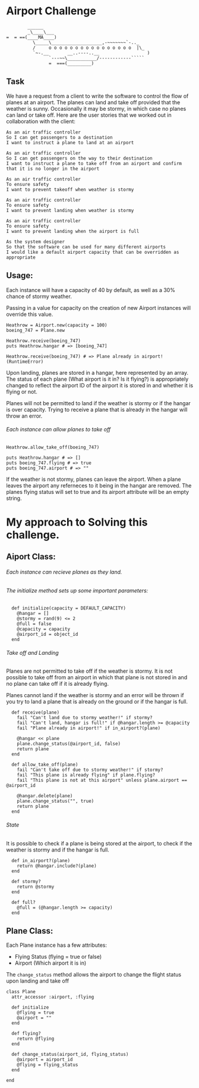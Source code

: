Airport Challenge
=================

```
        ______
        _\____\___
=  = ==(____MA____)
          \_____\___________________,-~~~~~~~`-.._
          /     o o o o o o o o o o o o o o o o  |\_
          `~-.__       __..----..__                  )
                `---~~\___________/------------`````
                =  ===(_________)

```

Task
-----

We have a request from a client to write the software to control the flow of planes at an airport. The planes can land and take off provided that the weather is sunny. Occasionally it may be stormy, in which case no planes can land or take off.  Here are the user stories that we worked out in collaboration with the client:


```
As an air traffic controller 
So I can get passengers to a destination 
I want to instruct a plane to land at an airport

As an air traffic controller 
So I can get passengers on the way to their destination 
I want to instruct a plane to take off from an airport and confirm that it is no longer in the airport

As an air traffic controller 
To ensure safety 
I want to prevent takeoff when weather is stormy 

As an air traffic controller 
To ensure safety 
I want to prevent landing when weather is stormy 

As an air traffic controller 
To ensure safety 
I want to prevent landing when the airport is full 

As the system designer
So that the software can be used for many different airports
I would like a default airport capacity that can be overridden as appropriate
```


## Usage:

Each instance will have a capacity of 40 by default, as well as a 30% chance of stormy weather.

Passing in a value for capacity on the creation of new Airport instances will override this value.

```
Heathrow = Airport.new(capacity = 100)
boeing_747 = Plane.new

Heathrow.receive(boeing_747)
puts Heathrow.hangar # => [boeing_747]

Heathrow.receive(boeing_747) # => Plane already in airport! (RuntimeError)

```

Upon landing, planes are stored in a hangar, here represented by an array. The status of each plane (What airport is it in? Is it flying?) is appropriately changed to reflect the airport ID of the airport it is stored in and whether it is flying or not.

Planes will not be permitted to land if the weather is stormy or if the hangar is over capacity. Trying to receive a plane that is already in the hangar will throw an error.

###### Each instance can allow planes to take off

```
Heathrow.allow_take_off(boeing_747)

puts Heathrow.hangar # => []
puts boeing_747.flying # => true
puts boeing_747.airport # => ""
```

If the weather is not stormy, planes can leave the airport. When a plane leaves the airport any referneces to it being in the hangar are removed. The planes flying status will set to true and its airport attribute will be an empty string.

# My approach to Solving this challenge.

## Aiport Class:

###### Each instance can recieve planes as they land.
###### The initialize method sets up some important parameters:

```
  def initialize(capacity = DEFAULT_CAPACITY)
    @hangar = []
    @stormy = rand(9) <= 2
    @full = false
    @capacity = capacity
    @airport_id = object_id
  end
```
###### Take off and Landing

Planes are not permitted to take off if the weather is stormy. It is not possible to take off from an airport in which that plane is not stored in and no plane can take off if it is already flying.

Planes cannot land if the weather is stormy and an error will be thrown if you try to land a plane that is already on the ground or if the hangar is full.

```
  def receive(plane)
    fail "Can't land due to stormy weather!" if stormy?
    fail "Can't land, hangar is full!" if @hangar.length >= @capacity
    fail "Plane already in airport!" if in_airport?(plane)
    
    @hangar << plane
    plane.change_status(@airport_id, false)
    return plane
  end

  def allow_take_off(plane)
    fail "Can't take off due to stormy weather!" if stormy?
    fail "This plane is already flying" if plane.flying?
    fail "This plane is not at this airport" unless plane.airport == @airport_id

    @hangar.delete(plane)
    plane.change_status("", true)
    return plane
  end
```


###### State

It is possible to check if a plane is being stored at the airport, to check if the weather is stormy and if the hangar is full.

```
  def in_airport?(plane)
    return @hangar.include?(plane)
  end

  def stormy?
    return @stormy
  end

  def full?
    @full = (@hangar.length >= capacity)
  end
```

## Plane Class:

Each Plane instance has a few attributes:

* Flying Status (flying = true or false)
* Airport (Which airport it is in)

The `change_status` method allows the airport to change the flight status upon landing and take off 

```
class Plane
  attr_accessor :airport, :flying

  def initialize
    @flying = true
    @airport = ""
  end

  def flying?
    return @flying
  end

  def change_status(airport_id, flying_status)
    @airport = airport_id
    @flying = flying_status
  end

end
```


